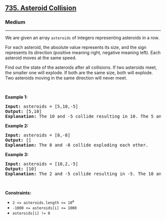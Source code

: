 <h2><a href="https://leetcode.com/problems/asteroid-collision/">735. Asteroid Collision</a></h2><h3>Medium</h3><hr><div style="user-select: auto;"><p style="user-select: auto;">We are given an array <code style="user-select: auto;">asteroids</code> of integers representing asteroids in a row.</p>

<p style="user-select: auto;">For each asteroid, the absolute value represents its size, and the sign represents its direction (positive meaning right, negative meaning left). Each asteroid moves at the same speed.</p>

<p style="user-select: auto;">Find out the state of the asteroids after all collisions. If two asteroids meet, the smaller one will explode. If both are the same size, both will explode. Two asteroids moving in the same direction will never meet.</p>

<p style="user-select: auto;">&nbsp;</p>
<p style="user-select: auto;"><strong style="user-select: auto;">Example 1:</strong></p>

<pre style="user-select: auto;"><strong style="user-select: auto;">Input:</strong> asteroids = [5,10,-5]
<strong style="user-select: auto;">Output:</strong> [5,10]
<strong style="user-select: auto;">Explanation:</strong> The 10 and -5 collide resulting in 10. The 5 and 10 never collide.
</pre>

<p style="user-select: auto;"><strong style="user-select: auto;">Example 2:</strong></p>

<pre style="user-select: auto;"><strong style="user-select: auto;">Input:</strong> asteroids = [8,-8]
<strong style="user-select: auto;">Output:</strong> []
<strong style="user-select: auto;">Explanation:</strong> The 8 and -8 collide exploding each other.
</pre>

<p style="user-select: auto;"><strong style="user-select: auto;">Example 3:</strong></p>

<pre style="user-select: auto;"><strong style="user-select: auto;">Input:</strong> asteroids = [10,2,-5]
<strong style="user-select: auto;">Output:</strong> [10]
<strong style="user-select: auto;">Explanation:</strong> The 2 and -5 collide resulting in -5. The 10 and -5 collide resulting in 10.
</pre>

<p style="user-select: auto;">&nbsp;</p>
<p style="user-select: auto;"><strong style="user-select: auto;">Constraints:</strong></p>

<ul style="user-select: auto;">
	<li style="user-select: auto;"><code style="user-select: auto;">2 &lt;= asteroids.length &lt;= 10<sup style="user-select: auto;">4</sup></code></li>
	<li style="user-select: auto;"><code style="user-select: auto;">-1000 &lt;= asteroids[i] &lt;= 1000</code></li>
	<li style="user-select: auto;"><code style="user-select: auto;">asteroids[i] != 0</code></li>
</ul>
</div>